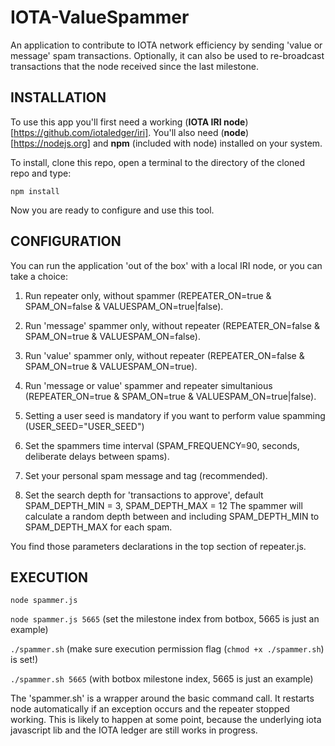 # IOTA-ValueSpammer
An application to contribute to IOTA network efficiency by sending 'value or message' spam transactions.
Optionally, it can also be used to re-broadcast transactions that the node received since the last milestone.


## INSTALLATION
To use this app you'll first need a working (**IOTA IRI node**)[https://github.com/iotaledger/iri].  You'll also need (**node**)[https://nodejs.org] and **npm** (included with node) installed on your system.  

To install, clone this repo, open a terminal to the directory of the cloned repo and type:

`npm install`

Now you are ready to configure and use this tool.

## CONFIGURATION
You can run the application 'out of the box' with a local IRI node, or you can take a choice:

1) Run repeater only, without spammer (REPEATER_ON=true & SPAM_ON=false & VALUESPAM_ON=true|false).

2) Run 'message' spammer only, without repeater (REPEATER_ON=false & SPAM_ON=true & VALUESPAM_ON=false).

3) Run 'value' spammer only, without repeater (REPEATER_ON=false & SPAM_ON=true & VALUESPAM_ON=true).

4) Run 'message or value' spammer and repeater simultanious (REPEATER_ON=true & SPAM_ON=true & VALUESPAM_ON=true|false).

5) Setting a user seed is mandatory if you want to perform value spamming (USER_SEED="USER_SEED")

6) Set the spammers time interval (SPAM_FREQUENCY=90, seconds, deliberate delays between spams).

7) Set your personal spam message and tag (recommended).

8) Set the search depth for 'transactions to approve', default SPAM_DEPTH_MIN = 3, SPAM_DEPTH_MAX = 12
   The spammer will calculate a random depth between and including SPAM_DEPTH_MIN to SPAM_DEPTH_MAX for each spam.

You find those parameters declarations in the top section of repeater.js.

## EXECUTION

`node spammer.js`

`node spammer.js 5665` (set the milestone index from botbox, 5665 is just an example)

`./spammer.sh`         (make sure execution permission flag (`chmod +x ./spammer.sh`) is set!)

`./spammer.sh 5665`    (with botbox milestone index, 5665 is just an example)

The 'spammer.sh' is a wrapper around the basic command call. It restarts node automatically if an exception occurs and the repeater stopped working. This is likely to happen at some point, because the underlying iota javascript lib and the IOTA ledger are still works in progress.
